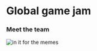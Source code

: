 # Global game jam
### Meet the team
![in it 
for the 
memes](https://ggj.s3.amazonaws.com/styles/game_sidebar__wide/team_picture/2020/02/292764/img_20200202_195807.jpg?itok=jLoGc5JK&timestamp=1580669964)
